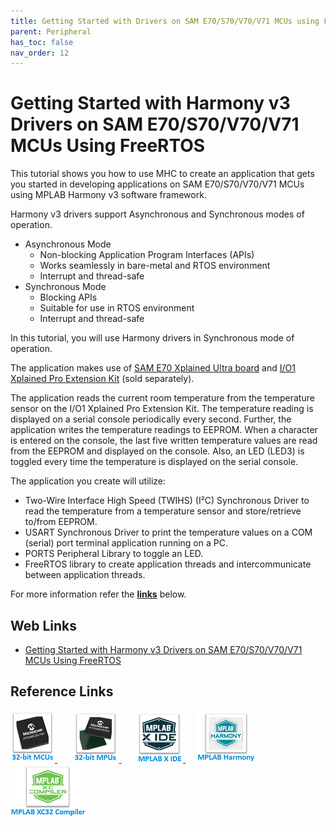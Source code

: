 ```yaml
---
title: Getting Started with Drivers on SAM E70/S70/V70/V71 MCUs using FreeRTOS
parent: Peripheral
has_toc: false
nav_order: 12
---
```


# Getting Started with Harmony v3 Drivers on SAM E70/S70/V70/V71 MCUs Using FreeRTOS

This tutorial shows you how to use MHC to create an application that gets you started in developing applications on SAM E70/S70/V70/V71 MCUs using MPLAB Harmony v3 software framework.

Harmony v3 drivers support Asynchronous and Synchronous modes of operation.

- Asynchronous Mode
    - Non-blocking Application Program Interfaces (APIs)
    - Works seamlessly in bare-metal and RTOS environment
    - Interrupt and thread-safe
- Synchronous Mode
    - Blocking APIs
    - Suitable for use in RTOS environment
    - Interrupt and thread-safe

In this tutorial, you will use Harmony drivers in Synchronous mode of operation.

The application makes use of <a href="https://www.microchip.com/Developmenttools/ProductDetails/DM320113" target="_blank">SAM E70 Xplained Ultra board</a> and <a href="https://www.microchip.com/Developmenttools/ProductDetails/ATIO1-XPRO" target="_blank">I/O1 Xplained Pro Extension Kit</a> (sold separately).

The application reads the current room temperature from the temperature sensor on the I/O1 Xplained Pro Extension Kit. The temperature reading is displayed on a serial console periodically every second. Further, the application writes the temperature readings to EEPROM. When a character is entered on the console, the last five written temperature values are read from the EEPROM and displayed on the console. Also, an LED (LED3) is toggled every time the temperature is displayed on the serial console.

The application you create will utilize:

- Two-Wire Interface High Speed (TWIHS) (I²C) Synchronous Driver to read the temperature from a temperature sensor and store/retrieve to/from EEPROM.
- USART Synchronous Driver to print the temperature values on a COM (serial) port terminal application running on a PC.
- PORTS Peripheral Library to toggle an LED.
- FreeRTOS library to create application threads and intercommunicate between application threads.

For more information refer the **[links](#Web-Links)** below.

## <a id="Web-Links"> </a>
## Web Links

- <a href="https://microchipdeveloper.com/harmony3:same70-getting-started-tm-drivers-freertos" target="_blank">Getting Started with Harmony v3 Drivers on SAM E70/S70/V70/V71 MCUs Using FreeRTOS</a>



## Reference Links
[<a href="https://www.microchip.com/design-centers/32-bit" target="_blank"> <img src="../../r_images/32_bit_mcus.png"> </a>]()  &nbsp; &nbsp; &nbsp; [<a href="https://www.microchip.com/design-centers/32-bit-mpus" target="_blank"> <img src="../../r_images/32_bit_mpus.png"> </a>]()  &nbsp; &nbsp; &nbsp; [<a href="https://www.microchip.com/mplab/mplab-x-ide" target="_blank"> <img src="../../r_images/mplab_x_ide.png"> </a>]()  &nbsp; &nbsp; [<a href="https://www.microchip.com/mplab/mplab-harmony" target="_blank"> <img src="../../r_images/mplab_harmony.png"> </a>]() [<a href="https://www.microchip.com/mplab/compilers" target="_blank"> <img src="../../r_images/mplab_compiler.png"> </a>]() 

